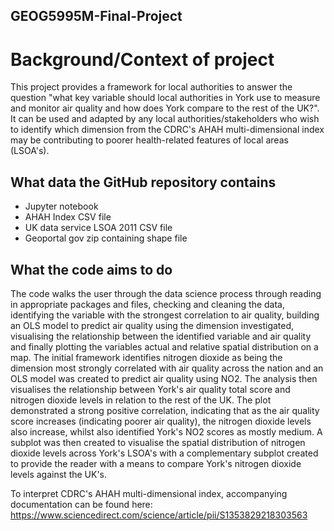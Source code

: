 ## GEOG5995M-Final-Project
# Background/Context of project
This project provides a framework for local authorities to answer the question "what key variable should local authorities in York use to measure and monitor air quality and how does York compare to the rest of the UK?". It can be used and adapted by any local authorities/stakeholders who wish to identify which dimension from the CDRC's AHAH multi-dimensional index may be contributing to poorer health-related features of local areas (LSOA's). 

## What data the GitHub repository contains
* Jupyter notebook
* AHAH Index CSV file
* UK data service LSOA 2011 CSV file
* Geoportal gov zip containing shape file

## What the code aims to do
The code walks the user through the data science process through reading in appropriate packages and files, checking and cleaning the data, identifying the variable with the strongest correlation to air quality, building an OLS model to predict air quality using the dimension investigated, visualising the relationship between the identified variable and air quality and finally plotting the variables actual and relative spatial distribution on a map. The initial framework identifies nitrogen dioxide as being the dimension most strongly correlated with air quality across the nation and an OLS model was created to predict air quality using NO2. The analysis then visualises the relationship between York's air quality total score and nitrogen dioxide levels in relation to the rest of the UK. The plot demonstrated a strong positive correlation, indicating that as the air quality score increases (indicating poorer air quality), the nitrogen dioxide levels also increase, whilst also identified York's NO2 scores as mostly medium. A subplot was then created to visualise the spatial distribution of nitrogen dioxide levels across York's LSOA's with a complementary subplot created to provide the reader with a means to compare York's nitrogen dioxide levels against the UK's. 

To interpret CDRC's AHAH multi-dimensional index, accompanying documentation can be found here: https://www.sciencedirect.com/science/article/pii/S1353829218303563
